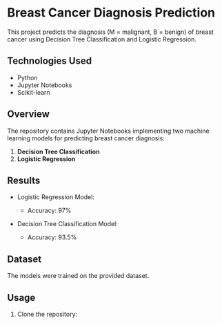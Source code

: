 # Breast Cancer Diagnosis Prediction

This project predicts the diagnosis (M = malignant, B = benign) of breast cancer using Decision Tree Classification and Logistic Regression.

## Technologies Used

- Python
- Jupyter Notebooks
- Scikit-learn

## Overview

The repository contains Jupyter Notebooks implementing two machine learning models for predicting breast cancer diagnosis:

1. **Decision Tree Classification**
2. **Logistic Regression**

## Results

- Logistic Regression Model:
  - Accuracy: 97%

- Decision Tree Classification Model:
  - Accuracy: 93.5%

## Dataset

The models were trained on the provided dataset.

## Usage

1. Clone the repository:
